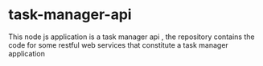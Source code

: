 # task-manager-api
This node js application is a task manager api , the repository contains the code for some restful web services that constitute a task manager application 
